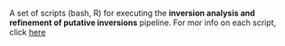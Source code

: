 A set of scripts (bash, R) for executing the **inversion analysis and refinement of putative inversions** pipeline. For mor info on each script, click [here](https://github.com/mattsada/sspipe/blob/master/02-inversion%20analysis%20pipeline/README.md)